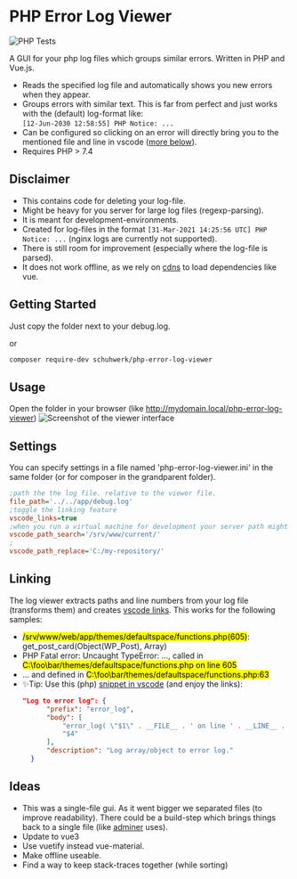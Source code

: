 # PHP Error Log Viewer

![PHP Tests](https://github.com/schuhwerk/php-error-log-viewer/actions/workflows/php.yml/badge.svg)

A GUI for your php log files which groups similar errors. Written in PHP and Vue.js.

 - Reads the specified log file and automatically shows you new errors when they appear.
 - Groups errors with similar text. This is far from perfect and just works with the (default) log-format like:  
   ```[12-Jun-2030 12:58:55] PHP Notice: ...```
 - Can be configured so clicking on an error will directly bring you to the mentioned file and line in vscode ([more below](#linking)).
 - Requires PHP > 7.4

## Disclaimer
 - This contains code for deleting your log-file.
 - Might be heavy for you server for large log files (regexp-parsing).
 - It is meant for development-environments.
 - Created for log-files in the format ``[31-Mar-2021 14:25:56 UTC] PHP Notice: ...`` (nginx logs are currently not supported).
 - There is still room for improvement (especially where the log-file is parsed).
 - It does not work offline, as we rely on [cdns](https://en.wikipedia.org/wiki/Content_delivery_network) to load dependencies like vue. 

## Getting Started

Just copy the folder next to your debug.log.

or
```bash
composer require-dev schuhwerk/php-error-log-viewer
```

## Usage

Open the folder in your browser (like http://mydomain.local/php-error-log-viewer)
![Screenshot of the viewer interface](php-error-log-screenshot.png)


## Settings

You can specify settings in a file named 'php-error-log-viewer.ini' in the same folder (or for composer in the grandparent folder).

```ini
;path the the log file. relative to the viewer file.
file_path='../../app/debug.log'
;toggle the linking feature
vscode_links=true
;when you run a virtual machine for development your server path might diverge from your loacal path. this is server.
vscode_path_search='/srv/www/current/'
;
vscode_path_replace='C:/my-repository/'
```

## Linking
The log viewer extracts paths and line numbers from your log file (transforms them) and creates [vscode links](https://code.visualstudio.com/docs/editor/command-line#_opening-vs-code-with-urls).
This works for the following samples:

- <mark>/srv/www/web/app/themes/defaultspace/functions.php(605)</mark>: get_post_card(Object(WP_Post), Array)
- PHP Fatal error:  Uncaught TypeError: ..., called in <mark>C:\foo\bar/themes/defaultspace/functions.php on line 605</mark> 
- ... and defined in <mark>C:\foo\bar/themes/defaultspace/functions.php:63</mark>
- ✨Tip: Use this (php) [snippet in vscode](https://code.visualstudio.com/docs/editor/userdefinedsnippets) (and enjoy the links):
  ```json
  "Log to error log": {
		"prefix": "error_log",
		"body": [
			"error_log( \"$1\" . __FILE__ . ' on line ' . __LINE__ . \"\\n\" . print_r( $2, true ) );",
			"$4"
		],
		"description": "Log array/object to error log."
	}
  ```

## Ideas
- This was a single-file gui. As it went bigger we separated files (to improve readability). There could be a build-step which brings things back to a single file (like [adminer](https://github.com/vrana/adminer) uses).
- Update to vue3
- Use vuetify instead vue-material.
- Make offline useable.
- Find a way to keep stack-traces together (while sorting)



